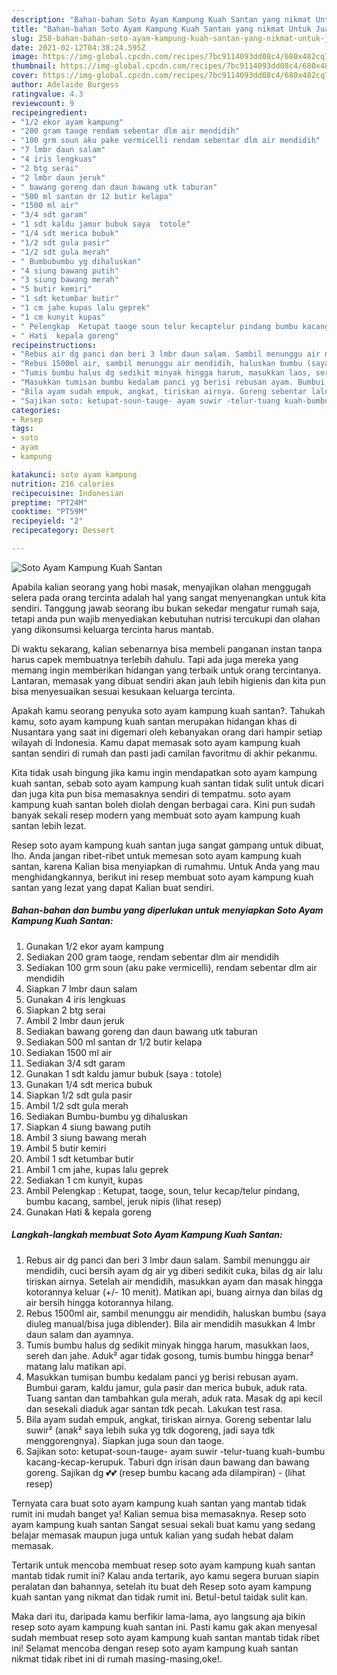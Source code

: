 ```yaml
---
description: "Bahan-bahan Soto Ayam Kampung Kuah Santan yang nikmat Untuk Jualan"
title: "Bahan-bahan Soto Ayam Kampung Kuah Santan yang nikmat Untuk Jualan"
slug: 258-bahan-bahan-soto-ayam-kampung-kuah-santan-yang-nikmat-untuk-jualan
date: 2021-02-12T04:38:24.595Z
image: https://img-global.cpcdn.com/recipes/7bc9114093dd08c4/680x482cq70/soto-ayam-kampung-kuah-santan-foto-resep-utama.jpg
thumbnail: https://img-global.cpcdn.com/recipes/7bc9114093dd08c4/680x482cq70/soto-ayam-kampung-kuah-santan-foto-resep-utama.jpg
cover: https://img-global.cpcdn.com/recipes/7bc9114093dd08c4/680x482cq70/soto-ayam-kampung-kuah-santan-foto-resep-utama.jpg
author: Adelaide Burgess
ratingvalue: 4.3
reviewcount: 9
recipeingredient:
- "1/2 ekor ayam kampung"
- "200 gram taoge rendam sebentar dlm air mendidih"
- "100 grm soun aku pake vermicelli rendam sebentar dlm air mendidih"
- "7 lmbr daun salam"
- "4 iris lengkuas"
- "2 btg serai"
- "2 lmbr daun jeruk"
- " bawang goreng dan daun bawang utk taburan"
- "500 ml santan dr 12 butir kelapa"
- "1500 ml air"
- "3/4 sdt garam"
- "1 sdt kaldu jamur bubuk saya  totole"
- "1/4 sdt merica bubuk"
- "1/2 sdt gula pasir"
- "1/2 sdt gula merah"
- " Bumbubumbu yg dihaluskan"
- "4 siung bawang putih"
- "3 siung bawang merah"
- "5 butir kemiri"
- "1 sdt ketumbar butir"
- "1 cm jahe kupas lalu geprek"
- "1 cm kunyit kupas"
- " Pelengkap  Ketupat taoge soun telur kecaptelur pindang bumbu kacang sambel jeruk nipis           lihat resep"
- " Hati  kepala goreng"
recipeinstructions:
- "Rebus air dg panci dan beri 3 lmbr daun salam. Sambil menunggu air mendidih, cuci bersih ayam dg air yg diberi sedikit cuka, bilas dg air lalu tiriskan airnya. Setelah air mendidih, masukkan ayam dan masak hingga kotorannya keluar (+/- 10 menit). Matikan api, buang airnya dan bilas dg air bersih hingga kotorannya hilang."
- "Rebus 1500ml air, sambil menunggu air mendidih, haluskan bumbu (saya diuleg manual/bisa juga diblender). Bila air mendidih masukkan 4 lmbr daun salam dan ayamnya."
- "Tumis bumbu halus dg sedikit minyak hingga harum, masukkan laos, sereh dan jahe. Aduk² agar tidak gosong, tumis bumbu hingga benar² matang lalu matikan api."
- "Masukkan tumisan bumbu kedalam panci yg berisi rebusan ayam. Bumbui garam, kaldu jamur, gula pasir dan merica bubuk, aduk rata. Tuang santan dan tambahkan gula merah, aduk rata. Masak dg api kecil dan sesekali diaduk agar santan tdk pecah. Lakukan test rasa."
- "Bila ayam sudah empuk, angkat, tiriskan airnya. Goreng sebentar lalu suwir² (anak² saya lebih suka yg tdk dogoreng, jadi saya tdk menggorengnya). Siapkan juga soun dan taoge."
- "Sajikan soto: ketupat-soun-tauge- ayam suwir -telur-tuang kuah-bumbu kacang-kecap-kerupuk. Taburi dgn irisan daun bawang dan bawang goreng. Sajikan dg 💕💕 (resep bumbu kacang ada dilampiran)           (lihat resep)"
categories:
- Resep
tags:
- soto
- ayam
- kampung

katakunci: soto ayam kampung 
nutrition: 216 calories
recipecuisine: Indonesian
preptime: "PT24M"
cooktime: "PT59M"
recipeyield: "2"
recipecategory: Dessert

---
```



![Soto Ayam Kampung Kuah Santan](https://img-global.cpcdn.com/recipes/7bc9114093dd08c4/680x482cq70/soto-ayam-kampung-kuah-santan-foto-resep-utama.jpg)

Apabila kalian seorang yang hobi masak, menyajikan olahan menggugah selera pada orang tercinta adalah hal yang sangat menyenangkan untuk kita sendiri. Tanggung jawab seorang ibu bukan sekedar mengatur rumah saja, tetapi anda pun wajib menyediakan kebutuhan nutrisi tercukupi dan olahan yang dikonsumsi keluarga tercinta harus mantab.

Di waktu  sekarang, kalian sebenarnya bisa membeli panganan instan tanpa harus capek membuatnya terlebih dahulu. Tapi ada juga mereka yang memang ingin memberikan hidangan yang terbaik untuk orang tercintanya. Lantaran, memasak yang dibuat sendiri akan jauh lebih higienis dan kita pun bisa menyesuaikan sesuai kesukaan keluarga tercinta. 



Apakah kamu seorang penyuka soto ayam kampung kuah santan?. Tahukah kamu, soto ayam kampung kuah santan merupakan hidangan khas di Nusantara yang saat ini digemari oleh kebanyakan orang dari hampir setiap wilayah di Indonesia. Kamu dapat memasak soto ayam kampung kuah santan sendiri di rumah dan pasti jadi camilan favoritmu di akhir pekanmu.

Kita tidak usah bingung jika kamu ingin mendapatkan soto ayam kampung kuah santan, sebab soto ayam kampung kuah santan tidak sulit untuk dicari dan juga kita pun bisa memasaknya sendiri di tempatmu. soto ayam kampung kuah santan boleh diolah dengan berbagai cara. Kini pun sudah banyak sekali resep modern yang membuat soto ayam kampung kuah santan lebih lezat.

Resep soto ayam kampung kuah santan juga sangat gampang untuk dibuat, lho. Anda jangan ribet-ribet untuk memesan soto ayam kampung kuah santan, karena Kalian bisa menyiapkan di rumahmu. Untuk Anda yang mau menghidangkannya, berikut ini resep membuat soto ayam kampung kuah santan yang lezat yang dapat Kalian buat sendiri.

<!--inarticleads1-->

##### Bahan-bahan dan bumbu yang diperlukan untuk menyiapkan Soto Ayam Kampung Kuah Santan:

1. Gunakan 1/2 ekor ayam kampung
1. Sediakan 200 gram taoge, rendam sebentar dlm air mendidih
1. Sediakan 100 grm soun (aku pake vermicelli), rendam sebentar dlm air mendidih
1. Siapkan 7 lmbr daun salam
1. Gunakan 4 iris lengkuas
1. Siapkan 2 btg serai
1. Ambil 2 lmbr daun jeruk
1. Sediakan  bawang goreng dan daun bawang utk taburan
1. Sediakan 500 ml santan dr 1/2 butir kelapa
1. Sediakan 1500 ml air
1. Sediakan 3/4 sdt garam
1. Gunakan 1 sdt kaldu jamur bubuk (saya : totole)
1. Gunakan 1/4 sdt merica bubuk
1. Siapkan 1/2 sdt gula pasir
1. Ambil 1/2 sdt gula merah
1. Sediakan  Bumbu-bumbu yg dihaluskan
1. Siapkan 4 siung bawang putih
1. Ambil 3 siung bawang merah
1. Ambil 5 butir kemiri
1. Ambil 1 sdt ketumbar butir
1. Ambil 1 cm jahe, kupas lalu geprek
1. Sediakan 1 cm kunyit, kupas
1. Ambil  Pelengkap : Ketupat, taoge, soun, telur kecap/telur pindang, bumbu kacang, sambel, jeruk nipis           (lihat resep)
1. Gunakan  Hati &amp; kepala goreng




<!--inarticleads2-->

##### Langkah-langkah membuat Soto Ayam Kampung Kuah Santan:

1. Rebus air dg panci dan beri 3 lmbr daun salam. Sambil menunggu air mendidih, cuci bersih ayam dg air yg diberi sedikit cuka, bilas dg air lalu tiriskan airnya. Setelah air mendidih, masukkan ayam dan masak hingga kotorannya keluar (+/- 10 menit). Matikan api, buang airnya dan bilas dg air bersih hingga kotorannya hilang.
1. Rebus 1500ml air, sambil menunggu air mendidih, haluskan bumbu (saya diuleg manual/bisa juga diblender). Bila air mendidih masukkan 4 lmbr daun salam dan ayamnya.
1. Tumis bumbu halus dg sedikit minyak hingga harum, masukkan laos, sereh dan jahe. Aduk² agar tidak gosong, tumis bumbu hingga benar² matang lalu matikan api.
1. Masukkan tumisan bumbu kedalam panci yg berisi rebusan ayam. Bumbui garam, kaldu jamur, gula pasir dan merica bubuk, aduk rata. Tuang santan dan tambahkan gula merah, aduk rata. Masak dg api kecil dan sesekali diaduk agar santan tdk pecah. Lakukan test rasa.
1. Bila ayam sudah empuk, angkat, tiriskan airnya. Goreng sebentar lalu suwir² (anak² saya lebih suka yg tdk dogoreng, jadi saya tdk menggorengnya). Siapkan juga soun dan taoge.
1. Sajikan soto: ketupat-soun-tauge- ayam suwir -telur-tuang kuah-bumbu kacang-kecap-kerupuk. Taburi dgn irisan daun bawang dan bawang goreng. Sajikan dg 💕💕 (resep bumbu kacang ada dilampiran) -           (lihat resep)




Ternyata cara buat soto ayam kampung kuah santan yang mantab tidak rumit ini mudah banget ya! Kalian semua bisa memasaknya. Resep soto ayam kampung kuah santan Sangat sesuai sekali buat kamu yang sedang belajar memasak maupun juga untuk kalian yang sudah hebat dalam memasak.

Tertarik untuk mencoba membuat resep soto ayam kampung kuah santan mantab tidak rumit ini? Kalau anda tertarik, ayo kamu segera buruan siapin peralatan dan bahannya, setelah itu buat deh Resep soto ayam kampung kuah santan yang nikmat dan tidak rumit ini. Betul-betul taidak sulit kan. 

Maka dari itu, daripada kamu berfikir lama-lama, ayo langsung aja bikin resep soto ayam kampung kuah santan ini. Pasti kamu gak akan menyesal sudah membuat resep soto ayam kampung kuah santan mantab tidak ribet ini! Selamat mencoba dengan resep soto ayam kampung kuah santan nikmat tidak ribet ini di rumah masing-masing,oke!.

